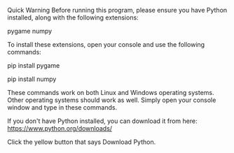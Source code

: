 Quick Warning
Before running this program, please ensure you have Python installed, along with the following extensions:

pygame
numpy

To install these extensions, open your console and use the following commands:


pip install pygame

pip install numpy

These commands work on both Linux and Windows operating systems. Other operating systems should work as well. Simply open your console window and type in these commands.

If you don't have Python installed, you can download it from here: https://www.python.org/downloads/

Click the yellow button that says Download Python.
